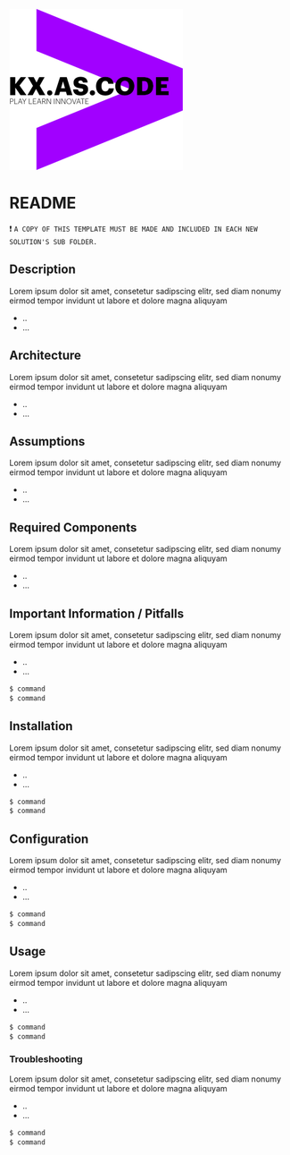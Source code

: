 !["kx.as.code_logo"](kxascode_logo_black_small.png "kx.as.code_logo")

# README
:exclamation: `A COPY OF THIS TEMPLATE MUST BE MADE AND INCLUDED IN EACH NEW SOLUTION'S SUB FOLDER.`

## Description
Lorem ipsum dolor sit amet, consetetur sadipscing elitr, sed diam nonumy eirmod tempor invidunt ut labore et dolore magna aliquyam
- ..
- ...

## Architecture
Lorem ipsum dolor sit amet, consetetur sadipscing elitr, sed diam nonumy eirmod tempor invidunt ut labore et dolore magna aliquyam
- ..
- ...


## Assumptions
Lorem ipsum dolor sit amet, consetetur sadipscing elitr, sed diam nonumy eirmod tempor invidunt ut labore et dolore magna aliquyam
- ..
- ...


## Required Components
Lorem ipsum dolor sit amet, consetetur sadipscing elitr, sed diam nonumy eirmod tempor invidunt ut labore et dolore magna aliquyam
- ..
- ...


## Important Information / Pitfalls
Lorem ipsum dolor sit amet, consetetur sadipscing elitr, sed diam nonumy eirmod tempor invidunt ut labore et dolore magna aliquyam
- ..
- ...
```bash
$ command
$ command
```

## Installation
Lorem ipsum dolor sit amet, consetetur sadipscing elitr, sed diam nonumy eirmod tempor invidunt ut labore et dolore magna aliquyam
- ..
- ...
```bash
$ command
$ command
```

## Configuration
Lorem ipsum dolor sit amet, consetetur sadipscing elitr, sed diam nonumy eirmod tempor invidunt ut labore et dolore magna aliquyam
- ..
- ...
```bash
$ command
$ command
```


## Usage

Lorem ipsum dolor sit amet, consetetur sadipscing elitr, sed diam nonumy eirmod tempor invidunt ut labore et dolore magna aliquyam
- ..
- ...
```bash
$ command
$ command
```

### Troubleshooting
Lorem ipsum dolor sit amet, consetetur sadipscing elitr, sed diam nonumy eirmod tempor invidunt ut labore et dolore magna aliquyam
- ..
- ...
```bash
$ command
$ command
```
